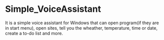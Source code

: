 # Simple_VoiceAssistant
It is a simple voice assistant for Windows that can open program(if they are in start menu), open sites, tell you the wheather, temperature, time or date, create a to-do list and more.
